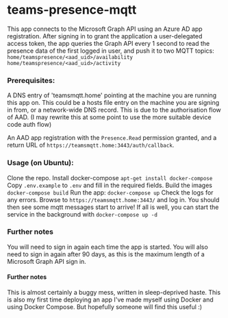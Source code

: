 # teams-presence-mqtt
This app connects to the Microsoft Graph API using an Azure AD app registration. After signing in to grant the application a user-delegated access token, the app queries the Graph API every 1 second to read the presence data of the first logged in user, and push it to  two MQTT topics: 
``home/teamspresence/<aad_uid>/availability``
``home/teamspresence/<aad_uid>/activity``


### Prerequisites: 

A DNS entry of 'teamsmqtt.home' pointing at the machine you are running this app on. This could be a hosts file entry on the machine you are signing in from, or a network-wide DNS record. This is due to the authorisation flow of AAD. (I may rewrite this at some point to use the more suitable device code auth flow)

An AAD app registration with the `Presence.Read` permission granted, and a return URL of `https://teamsmqtt.home:3443/auth/callback`. 

### Usage (on Ubuntu):

Clone the repo. 
Install docker-compose
`apt-get install docker-compose`
Copy `.env.example` to `.env` and fill in the required fields. 
Build the images
`docker-compose build`
Run the app: 
`docker-compose up`
Check the logs for any errors. Browse to ``https://teamsmqtt.home:3443/`` and log in. You should then see some mqtt messages start to arrive! 
If all is well, you can start the service in the background with 
``docker-compose up -d``

### Further notes

You will need to sign in again each time the app is started. You will also need to sign in again after 90 days, as this is the maximum length of a Microsoft Graph API sign in. 

#### Further notes
This is almost certainly a buggy mess, written in sleep-deprived haste. This is also my first time deploying an app I've made myself using Docker and using Docker Compose. But hopefully someone will find this useful :) 

